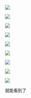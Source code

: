 

![](https://gitee.com/hxc8/images9/raw/master/img/202407191644648.jpg)





![](https://gitee.com/hxc8/images9/raw/master/img/202407191644883.jpg)



![](https://gitee.com/hxc8/images9/raw/master/img/202407191644213.jpg)







![](https://gitee.com/hxc8/images9/raw/master/img/202407191644858.jpg)







![](https://gitee.com/hxc8/images9/raw/master/img/202407191644241.jpg)





![](https://gitee.com/hxc8/images9/raw/master/img/202407191644209.jpg)







![](https://gitee.com/hxc8/images9/raw/master/img/202407191644537.jpg)





![](https://gitee.com/hxc8/images9/raw/master/img/202407191644696.jpg)





![](https://gitee.com/hxc8/images9/raw/master/img/202407191644842.jpg)





就能看到了